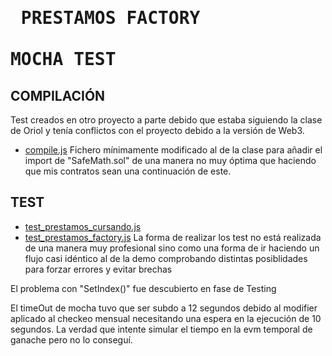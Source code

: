 # <pre>             PRESTAMOS FACTORY<br>             MOCHA TEST  
                     
## COMPILACIÓN
Test creados en otro proyecto a parte debido que estaba siguiendo la clase de Oriol y tenía conflictos con el proyecto debido
a la versión de Web3.
- [compile.js](https://github.com/AkilinoGit/prestamosFactoryMochaTest/blob/main/compile.js)
Fichero mínimamente modificado al de la clase para añadir el import de "SafeMath.sol" de una manera no muy óptima que haciendo
que mis contratos sean una continuación de este.
## TEST
- [test_prestamos_cursando.js](https://github.com/AkilinoGit/prestamosFactoryMochaTest/blob/main/test/test_prestamos_cursando.js)
- [test_prestamos_factory.js](https://github.com/AkilinoGit/prestamosFactoryMochaTest/blob/main/test/test_prestamos_factory.js)
La forma de realizar los test no está realizada de una manera muy profesional sino como una forma de ir haciendo un flujo
casi idéntico al de la demo comprobando distintas posiblidades para forzar errores y evitar brechas

El problema con "SetIndex()" fue descubierto en fase de Testing

El timeOut de mocha tuvo que ser subdo a 12 segundos debido al modifier aplicado al checkeo mensual necesitando una espera en la 
ejecución de 10 segundos. La verdad  que intente simular el tiempo en la evm temporal de ganache pero no lo conseguí.




